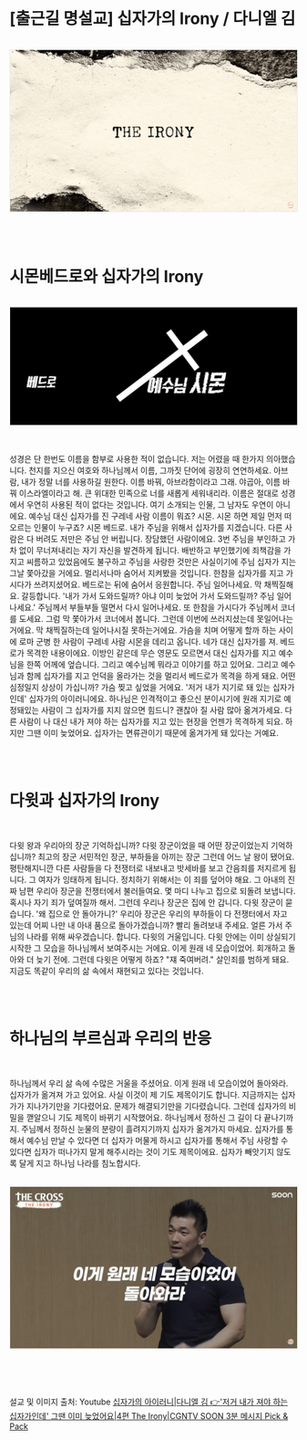 # [출근길 명설교] 십자가의 Irony / 다니엘 김




<br />
<img src="./img/main.png?raw=true" align="center" style="display: block; margin: 0px auto; display: block; height: auto; border:1px solid #eaeaea; padding: 0px;" width="" ><br />
<br />
<br />


# 시몬베드로와 십자가의 Irony

<br />
<img src="./img/cross.png?raw=true" align="center" style="display: block; margin: 0px auto; display: block; height: auto; border:1px solid #eaeaea; padding: 0px;" width="" ><br />
<br />


성경은 단 한번도 이름을 함부로 사용한 적이 없습니다. 저는 어렸을 때 한가지 의아했습니다. 천지를 지으신 여호와 하나님께서 이름, 그까짓 단어에 굉장히 연연하세요. 아브람, 내가 정말 너를 사용하길 원한다. 이름 바꿔, 아브라함이라고 그래. 야곱아, 이름 바꿔 이스라엘이라고 해. 큰 위대한 민족으로 너를 새롭게 세워내리라. 이름은 절대로 성경에서 우연히 사용된 적이 없다는 것입니다. 여기 소개되는 인물, 그 남자도 우연이 아니에요. 예수님 대신 십자가를 진 구레네 사람 이름이 뭐죠? 시몬. 시몬 하면 제일 먼저 떠오르는 인물이 누구죠? 시몬 베드로. 내가 주님을 위해서 십자가를 지겠습니다. 다른 사람은 다 버려도 저만은 주님 안 버립니다. 장담했던 사람이에요. 3번 주님을 부인하고 가차 없이 무너져내리는 자기 자신을 발견하게 됩니다. 배반하고 부인했기에 죄책감을 가지고 씨름하고 있었음에도 불구하고 주님을 사랑한 것만은 사실이기에 주님 십자가 지는 그날 쫓아갔을 거에요. 멀리서나마 숨어서 지켜봤을 것입니다. 한참을 십자가를 지고 가시다가 쓰려지셨어요. 베드로는 뒤에 숨어서 응원합니다. 주님 일어나세요. 막 채찍질해요. 갈등합니다. '내가 가서 도와드릴까? 아냐 이미 늦었어 가서 도와드릴까? 주님 일어나세요.' 주님께서 부들부들 떨면서 다시 일어나세요. 또 한참을 가시다가 주님께서 코너를 도세요. 그럼 막 쫓아가서 코너에서 봅니다. 그런데 이번에 쓰러지셨는데 못일어나는거에요. 막 채찍질하는데 일어나시질 못하는거에요. 가슴을 치며 어떻게 할까 하는 사이에 로마 군병 한 사람이 구레네 사람 시몬을 데리고 옵니다. 네가 대신 십자가를 져. 베드로가 목격한 내용이에요. 이방인 같은데 무슨 영문도 모르면서 대신 십자가를 지고 예수님을 한쪽 어께에 엎습니다. 그리고 예수님께 뭐라고 이야기를 하고 있어요. 그리고 예수님과 함께 십자가를 지고 언덕을 올라가는 것을 멀리서 베드로가 목격을 하게 돼요. 어떤 심정일지 상상이 가십니까? 가슴 찢고 싶었을 거에요. '저거 내가 지기로 돼 있는 십자가인데' 십자가의 아이러니에요. 하나님은 인격적이고 좋으신 분이시기에 원래 지기로 예정돼있는 사람이 그 십자가를 지지 않으면 힘드니? 괜찮아 질 사람 많아 옮겨가세요. 다른 사람이 나 대신 내가 져야 하는 십자가를 지고 있는 현장을 언젠가 목격하게 되요. 하지만 그땐 이미 늦었어요. 십자가는 면류관이기 때문에 옮겨가게 돼 있다는 거예요.

<br />
<br />

# 다윗과 십자가의 Irony

<br />

다윗 왕과 우리아의 장군 기억하십니까? 다윗 장군이었을 때 어떤 장군이었는지 기억하십니까? 최고의 장군 서민적인 장군, 부하들을 아끼는 장군 그런데 어느 날 왕이 됐어요. 평탄해지니깐 다른 사람들을 다 전쟁터로 내보내고 밧세바를 보고 간음죄를 저지르게 됩니다. 그 여자가 잉태하게 됩니다. 정치하기 위해서는 이 죄를 덮어야 해요. 그 아내의 진짜 남편 우리아 장군을 전쟁터에서 불러들여요. 몇 마디 나누고 집으로 되돌려 보냅니다. 혹시나 자기 죄가 덮여질까 해서. 그런데 우리나 장군은 집에 안 갑니다. 다윗 장군이 묻습니다. '왜 집으로 안 돌아가니?' 우리아 장군은 우리의 부하들이 다 전쟁터에서 자고 있는데 어찌 나만 내 아내 품으로 돌아가겠습니까? 빨리 돌려보내 주세요. 얼른 가서 주님의 나라를 위해 싸우겠습니다. 합니다. 다윗의 거울입니다. 다윗 안에는 이미 상실되기 시작한 그 모습을 하나님께서 보여주시는 거에요. 이게 원래 네 모습이었어. 회개하고 돌아와 더 늦기 전에. 그런데 다윗은 어떻게 하죠? "쟤 죽여버려." 살인죄를 범하게 돼요. 지금도 똑같이 우리의 삶 속에서 재현되고 있다는 것입니다.

<br />
<br />

# 하나님의 부르심과 우리의 반응

<br />

하나님께서 우리 삶 속에 수많은 거울을 주셨어요. 이게 원래 네 모습이었어 돌아와라. 십자가가 옮겨져 가고 있어요. 사실 이것이 제 기도 제목이기도 합니다. 지금까지는 십자가가 지나가기만을 기다렸어요. 문제가 해결되기만을 기다렸습니다. 그런데 십자가의 비밀을 깯알으니 기도 제목이 바뀌기 시작했어요. 하나님께서 정하신 그 길이 다 끝나기까지. 주님께서 정하신 눈물의 분량이 흘려지기까지 십자가 옮겨가지 마세요. 십자가를 통해서 예수님 만날 수 있다면 더 십자가 머물게 하시고 십자가를 통해서 주님 사랑할 수 있다면 십자가 떠나가지 말게 해주시라는 것이 기도 제목이에요. 십자가 빼앗기지 않도록 달게 지고 하나님 나라를 침노합시다.
<br />

<br />
<img src="./img/back.png?raw=true" align="center" style="display: block; margin: 0px auto; display: block; height: auto; border:1px solid #eaeaea; padding: 0px;" width="" ><br />
<br />
<br />
<br />


설교 및 이미지 출처: Youtube [십자가의 아이러니|다니엘 김 👉'저거 내가 져야 하는 십자가인데' 그땐 이미 늦었어요|4편 The Irony|CGNTV SOON 3분 메시지 Pick & Pack](https://www.youtube.com/watch?v=NS3GEPJxdv0) 